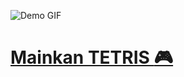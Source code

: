 ![Demo GIF](https://github.com/Kallpolo/Tetriss/demo.gif)

# [Mainkan TETRIS :video_game:](https://kallpolo.github.io/Tetris/)
